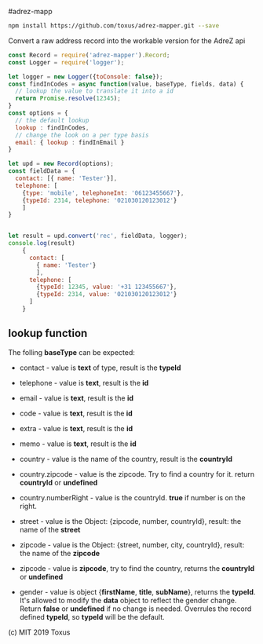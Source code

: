 #adrez-mapp
```sh
npm install https://github.com/toxus/adrez-mapper.git --save
```
Convert a raw address record into the workable version for the AdreZ api

````javascript
const Record = require('adrez-mapper').Record;
const Logger = require('logger');

let logger = new Logger({toConsole: false});
const findInCodes = async function(value, baseType, fields, data) {
  // lookup the value to translate it into a id
  return Promise.resolve(12345);  
}
const options = {
  // the default lookup
  lookup : findInCodes,
  // change the look on a per type basis
  email: { lookup : findInEmail }
}

let upd = new Record(options);
const fieldData = {
  contact: [{ name: 'Tester'}],
  telephone: [
    {type: 'mobile', telephoneInt: '06123455667'}, 
    {typeId: 2314, telephone: '021030120123012'}
    ]
}


let result = upd.convert('rec', fieldData, logger);
console.log(result)
    {
      contact: [
        { name: 'Tester'}
        ],
      telephone: [ 
        {typeId: 12345, value: '+31 123455667'},
        {typeId: 2314, value: '021030120123012'}
      ]
    }

````

## lookup function

The folling **baseType** can be expected:
- contact - value is **text** of type, result is the **typeId**
- telephone - value is **text**, result is the **id**
- email - value is **text**, result is the **id**
- code - value is **text**, result is the **id**
- extra - value is **text**, result is the **id**
- memo - value is **text**, result is the **id**

- country - value is the name of the country, result is the **countryId** 
- country.zipcode - value is the zipcode. Try to find a country for it. return **countryId** or **undefined**
- country.numberRight - value is the countryId. **true** if number is on the right.
- street - value is the Object: {zipcode, number, countryId}, result: the name of the **street**
- zipcode - value is the Object: {street, number, city, countryId}, result: the name of the **zipcode**
- zipcode - value is **zipcode**, try to find the country, returns the **countryId** or **undefined**
   
- gender - value is object {**firstName**, **title**, **subName**}, returns the **typeId**. It's allowed to modify the
**data** object to reflect the gender change. Return **false** or **undefined** if no change is needed. Overrules the 
record defined **typeId**, so **typeId** will be the default.



(c) MIT 2019 Toxus